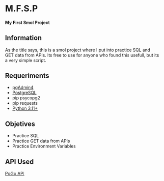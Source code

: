 # M.F.S.P
#### My First Smol Project

## Information
As the title says, this is a smol project where I put into practice SQL and GET data from APIs.
Its free to use for anyone who found this usefull, but its a very simple script.
## Requeriments
- [pgAdmin4](https://www.pgadmin.org/download/ "pgAdmin4")
- [PostgreSQL](https://www.postgresql.org/download/ "PostgreSQL")
- pip psycopg2
- pip requests
- [Python 3.11+](https://www.python.org/downloads/ "Python 3.11+")
## Objetives
- Practice SQL
- Practice GET data from APIs
- Practice Environment Variables
## API Used
[PoGo API](https://pogoapi.net/documentation/ "PoGo API")
